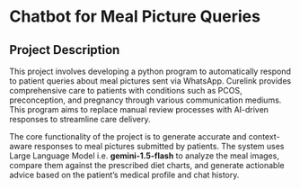 # Chatbot for Meal Picture Queries
## Project Description
This project involves developing a python program to automatically respond to patient queries about meal pictures sent via WhatsApp. Curelink provides comprehensive care to patients with conditions such as PCOS, preconception, and pregnancy through various communication mediums. This program aims to replace manual review processes with AI-driven responses to streamline care delivery.

The core functionality of the project is to generate accurate and context-aware responses to meal pictures submitted by patients. The system uses Large Language Model i.e. **gemini-1.5-flash** to analyze the meal images, compare them against the prescribed diet charts, and generate actionable advice based on the patient’s medical profile and chat history.
